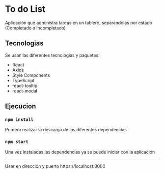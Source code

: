 # To do List

Aplicación que administra tareas en un tablero, separandolas por estado (Completado o Incompletado)

## Tecnologias

Se usan las diferentes tecnologias y paquetes:

* React
* Axios
* Style Components
* TypeScript
* react-tooltip
* react-modal

## Ejecucion

### `npm install`

Primero realizar la descarga de las diferentes dependencias

### `npm start`

Una vez instaladas las dependencias ya se puede iniciar con la aplicación

-----------------

Usar en dirección y puerto https://localhost:3000